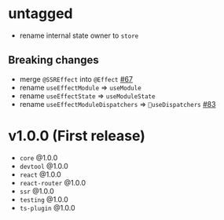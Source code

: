 # untagged

- rename internal state owner to `store`

## Breaking changes
- merge `@SSREffect` into `@Effect` [#67](https://github.com/sigi-framework/sigi/pull/67)
- rename `useEffectModule` => `useModule`
- rename `useEffectState` => `useModuleState`
- rename `useEffectModuleDispatchers` => `useDispatchers` [#83](https://github.com/sigi-framework/sigi/pull/83)

# v1.0.0 (First release)
- `core` @1.0.0
- `devtool` @1.0.0
- `react` @1.0.0
- `react-router` @1.0.0
- `ssr` @1.0.0
- `testing` @1.0.0
- `ts-plugin` @1.0.0
